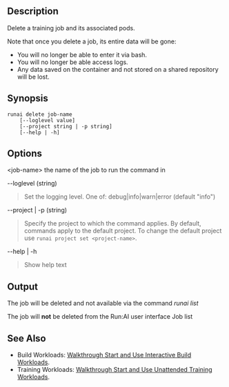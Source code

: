 ## Description

Delete a training job and its associated pods.

Note that once you delete a job, its entire data will be gone:

* You will no longer be able to enter it via bash.
* You will no longer be able access logs.
* Any data saved on the container and not stored on a shared repository will be lost.

## Synopsis

    runai delete job-name 
        [--loglevel value] 
        [--project string | -p string] 
        [--help | -h]

## Options

<job-name\> the name of the job to run the command in

--loglevel (string)

>  Set the logging level. One of: debug|info|warn|error (default "info")

--project | -p (string)

>  Specify the project to which the command applies. By default, commands apply to the default project. To change the default project use ``runai project set <project-name>``.

--help | -h

>  Show help text

## Output

The job will be deleted and not available via the command _runai list_

The job will __not__ be deleted from the Run:AI user interface Job list

## See Also

*   Build Workloads: [Walkthrough Start and Use Interactive Build Workloads](../Walkthroughs/Walkthrough-Start-and-Use-Interactive-Build-Workloads-.md).
*   Training Workloads: [Walkthrough Start and Use Unattended Training Workloads](../Walkthroughs/Walkthrough-Launch-Unattended-Training-Workloads-.md).

